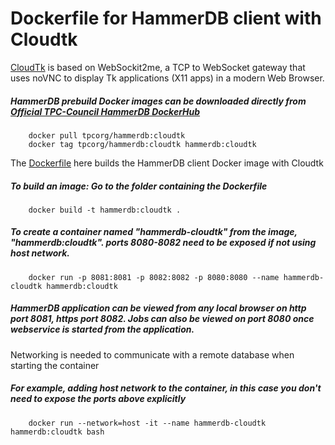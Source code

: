 #  Dockerfile for HammerDB client with Cloudtk

[CloudTk](https://wiki.tcl-lang.org/page/CloudTk)  is based on WebSockit2me, a TCP to WebSocket gateway that uses noVNC  to display Tk applications (X11 apps) in a modern Web Browser.

##### HammerDB prebuild Docker images can be downloaded directly from [Official TPC-Council HammerDB DockerHub](https://hub.docker.com/r/tpcorg/hammerdb/tags)
        docker pull tpcorg/hammerdb:cloudtk
        docker tag tpcorg/hammerdb:cloudtk hammerdb:cloudtk
The [Dockerfile](https://github.com/TPC-Council/HammerDB/blob/master/Docker/cloud/Dockerfile) here builds the HammerDB client Docker image with Cloudtk
##### To build an image: Go to the folder containing the Dockerfile
        docker build -t hammerdb:cloudtk .      
##### To create a container named "hammerdb-cloudtk" from the image, "hammerdb:cloudtk". ports 8080-8082 need to be exposed if not using host network. 
        docker run -p 8081:8081 -p 8082:8082 -p 8080:8080 --name hammerdb-cloudtk hammerdb:cloudtk 
##### HammerDB application can be viewed from any local browser on http port 8081, https port 8082. Jobs can also be viewed on port 8080 once webservice is started from the application.

Networking is needed to communicate with a remote database when starting the container
##### For example, adding host network to the container, in this case you don't need to expose the ports above explicitly
        docker run --network=host -it --name hammerdb-cloudtk hammerdb:cloudtk bash
